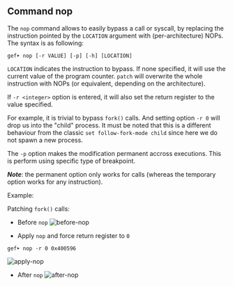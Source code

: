 ## Command nop ##

The `nop` command allows to easily bypass a call or syscall, by replacing the
instruction pointed by the `LOCATION` argument with (per-architecture) NOPs. The
syntax is as following:

```
gef➤ nop [-r VALUE] [-p] [-h] [LOCATION]
```

`LOCATION` indicates the instruction to bypass. If none specified, it will use
the current value of the program counter. `patch` will overwrite the whole
instruction with NOPs (or equivalent, depending on the architecture).

If `-r <integer>` option is entered, it will also set the return register to the
value specified.

For example, it is trivial to bypass `fork()` calls. And setting option `-r 0`
will drop us into the "child" process. It must be noted that this is a different
behaviour from the classic `set follow-fork-mode child` since here we do not
spawn a new process.

The `-p` option makes the modification permanent accross executions. This is
perform using specific type of breakpoint.

__*Note*__: the permanent option only works for calls (whereas the temporary
option works for any instruction).

Example:

Patching `fork()` calls:

   * Before `nop`
![before-nop](https://i.imgur.com/Gr5g45S.png)

   * Apply `nop` and force return register to `0`
```
gef➤ nop -r 0 0x400596
```
![apply-nop](https://i.imgur.com/hYE2sv2.png)

   * After `nop`
![after-nop](https://i.imgur.com/iEZVJWb.png)

